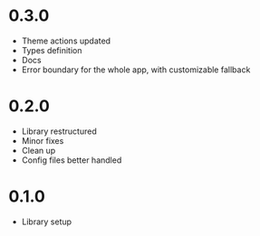 # 0.3.0

- Theme actions updated
- Types definition
- Docs
- Error boundary for the whole app, with customizable fallback

# 0.2.0

- Library restructured
- Minor fixes
- Clean up
- Config files better handled

# 0.1.0

- Library setup